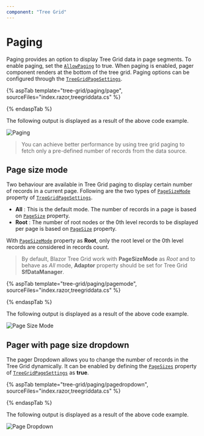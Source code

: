 ```yaml
---
component: "Tree Grid"
---
```


# Paging

Paging provides an option to display Tree Grid data in page segments. To enable paging, set the [`AllowPaging`](https://help.syncfusion.com/cr/blazor/Syncfusion.Blazor~Syncfusion.Blazor.TreeGrid.SfTreeGrid~AllowPaging.html) to true. When paging is enabled, pager component renders at the bottom of the tree grid.
Paging options can be configured through the [`TreeGridPageSettings`](https://help.syncfusion.com/cr/blazor/Syncfusion.Blazor~Syncfusion.Blazor.TreeGrid.TreeGridPageSettings.html).

{% aspTab template="tree-grid/paging/page", sourceFiles="index.razor,treegriddata.cs" %}

{% endaspTab %}

The following output is displayed as a result of the above code example.

![Paging](images/page.png)

> You can achieve better performance by using tree grid paging to fetch only a pre-defined number of records from the data source.

## Page size mode

Two behaviour are available in Tree Grid paging to display certain number of records in a current page. Following are the two types of [`PageSizeMode`](https://help.syncfusion.com/cr/blazor/Syncfusion.Blazor~Syncfusion.Blazor.TreeGrid.TreeGridPageSettings~PageSizeMode.html) property of [`TreeGridPageSettings`](https://help.syncfusion.com/cr/blazor/Syncfusion.Blazor~Syncfusion.Blazor.TreeGrid.TreeGridPageSettings.html).

* **All** : This is the default mode. The number of records in a page is based on [`PageSize`](https://help.syncfusion.com/cr/blazor/Syncfusion.Blazor~Syncfusion.Blazor.TreeGrid.TreeGridPageSettings~PageSize.html) property.
* **Root** : The number of root nodes or the 0th level records to be displayed per page is based on [`PageSize`](https://help.syncfusion.com/cr/blazor/Syncfusion.Blazor~Syncfusion.Blazor.TreeGrid.TreeGridPageSettings~PageSize.html) property.

With [`PageSizeMode`](https://help.syncfusion.com/cr/blazor/Syncfusion.Blazor~Syncfusion.Blazor.TreeGrid.TreeGridPageSettings~PageSizeMode.html) property as **Root**, only the root level or the 0th level records are considered in records count.

> By default, Blazor Tree Grid work with **PageSizeMode** as *Root* and to behave as *All* mode, **Adaptor** property should be set for Tree Grid **SfDataManager**.

{% aspTab template="tree-grid/paging/pagemode", sourceFiles="index.razor,treegriddata.cs" %}

{% endaspTab %}

The following output is displayed as a result of the above code example.

![Page Size Mode](images/pagesizemode.png)

<!-- Template

You can use custom elements inside the pager instead of default elements.
The custom elements can be defined by using the [`Template`](https://help.syncfusion.com/cr/blazor/Syncfusion.Blazor~Syncfusion.Blazor.TreeGrid.TreeGridPageSettings~Template.html) property.
Inside this template, you can access the [`CurrentPage`](https://help.syncfusion.com/cr/blazor/Syncfusion.Blazor~Syncfusion.Blazor.TreeGrid.TreeGridPageSettings~CurrentPage.html), [`PageSize`](https://help.syncfusion.com/cr/blazor/Syncfusion.Blazor~Syncfusion.Blazor.TreeGrid.TreeGridPageSettings~PageSize.html), [`PageCount`](https://help.syncfusion.com/cr/blazor/Syncfusion.Blazor~Syncfusion.Blazor.TreeGrid.TreeGridPageSettings~PageCount.html), **TotalPage** and **TotalRecordCount** values.

{% aspTab template="tree-grid/paging/pager-template", sourceFiles="pagerTemplate.cs" %}

{% endaspTab %}

-->

## Pager with page size dropdown

The pager Dropdown allows you to change the number of records in the Tree Grid dynamically. It can be enabled by defining the [`PageSizes`](https://help.syncfusion.com/cr/blazor/Syncfusion.Blazor~Syncfusion.Blazor.TreeGrid.TreeGridPageSettings~PageSizes.html) property of [`TreeGridPageSettings`](https://help.syncfusion.com/cr/blazor/Syncfusion.Blazor~Syncfusion.Blazor.TreeGrid.TreeGridPageSettings.html) as **true**.

{% aspTab template="tree-grid/paging/pagedropdown", sourceFiles="index.razor,treegriddata.cs" %}

{% endaspTab %}

The following output is displayed as a result of the above code example.

![Page Dropdown](images/pagedropdown.png)

<!--How to render Pager at the Top of the Tree Grid

By default, Pager will be rendered at the bottom of the Tree Grid. You can also render the Pager at the top of the Tree Grid by using the [`DataBound`](https://help.syncfusion.com/cr/blazor/Syncfusion.Blazor~Syncfusion.Blazor.TreeGrid.SfTreeGrid~DataBound.html) event.

> During the paging action, the pager component triggers the below three events.
> The **created** event triggers when Pager is created.
> The **click** event triggers when the numeric items in the pager is clicked.
> The **dropDownChanged** event triggers when pageSize DropDownList value is selected.

-->